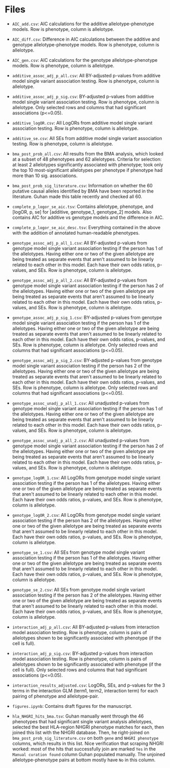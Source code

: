 # Files

* `AIC_add.csv`: AIC calculations for the additive allelotype-phenotype models.
Row is phenotype, column is allelotype.

* `AIC_diff.csv`: Difference in AIC calculations between the additive and genotype
allelotype-phenotype models. Row is phenotype, column is allelotype.

* `AIC_gen.csv`: AIC calculations for the genotype allelotype-phenotype models.
Row is phenotype, column is allelotype.

* `additive_assoc_adj_p_all.csv`: All BY-adjusted p-values from additive model single 
variant association testing. Row is phenotype, column is allelotype.

* `additive_assoc_adj_p_sig.csv`: BY-adjusted p-values from additive model single 
variant association testing. Row is phenotype, column is allelotype. Only selected 
rows and columns that had significant associations (p<=0.05).

* `additive_logOR.csv`: All LogORs from additive model single 
variant association testing. Row is phenotype, column is allelotype.

* `additive_se.csv`: All SEs from additive model single 
variant association testing. Row is phenotype, column is allelotype.

* `bma_post_prob_all.csv`: All results from the BMA analysis, which looked at
a subset of 48 phenotypes and 62 allelotypes. Criteria for selection: at least
2 allelotypes significantly associated with phenotype; took only the top 10
most-significant allelotypes per phenotype if phenotype had more than 10 sig.
associations.

* `bma_post_prob_sig_literature.csv`: Information on whether the 60 putative
  causal alleles identified by BMA have been reported in the literature. Guhan
made this table recently and checked all 60.

* `complete_p_logor_se_aic.tsv`: Contains allelotype, phenotype, and [logOR, p, se]
for [additive, genotype_1, genotype_2] models. Also contains AIC for additive vs
genotype models and the difference in AIC.

* `complete_p_logor_se_aic_desc.tsv`: Everything contained in the above with the
addition of annotated human-readable phenotypes.

* `genotype_assoc_adj_p_all_1.csv`: All BY-adjusted p-values from genotype model 
single variant association testing if the person has 1 of the allelotypes. Having either
one or two of the given allelotype are being treated as separate events that aren't 
assumed to be linearly related to each other in this model. Each have their own odds 
ratios, p-values, and SEs. Row is phenotype, column is allelotype.

* `genotype_assoc_adj_p_all_2.csv`: All BY-adjusted p-values from genotype model 
single variant association testing if the person has 2 of the allelotypes. Having either
one or two of the given allelotype are being treated as separate events that aren't 
assumed to be linearly related to each other in this model. Each have their own odds 
ratios, p-values, and SEs. Row is phenotype, column is allelotype.

* `genotype_assoc_adj_p_sig_1.csv`: BY-adjusted p-values from genotype model 
single variant association testing if the person has 1 of the allelotypes. Having either
one or two of the given allelotype are being treated as separate events that aren't 
assumed to be linearly related to each other in this model. Each have their own odds 
ratios, p-values, and SEs. Row is phenotype, column is allelotype. Only selected rows 
and columns that had significant associations (p<=0.05).

* `genotype_assoc_adj_p_sig_2.csv`: BY-adjusted p-values from genotype model 
single variant association testing if the person has 2 of the allelotypes. Having either
one or two of the given allelotype are being treated as separate events that aren't 
assumed to be linearly related to each other in this model. Each have their own odds 
ratios, p-values, and SEs. Row is phenotype, column is allelotype. Only selected rows 
and columns that had significant associations (p<=0.05).

* `genotype_assoc_unadj_p_all_1.csv`: All unadjusted p-values from genotype model 
single variant association testing if the person has 1 of the allelotypes. Having either
one or two of the given allelotype are being treated as separate events that aren't 
assumed to be linearly related to each other in this model. Each have their own odds 
ratios, p-values, and SEs. Row is phenotype, column is allelotype.

* `genotype_assoc_unadj_p_all_2.csv`: All unadjusted p-values from genotype model 
single variant association testing if the person has 2 of the allelotypes. Having either
one or two of the given allelotype are being treated as separate events that aren't 
assumed to be linearly related to each other in this model. Each have their own odds 
ratios, p-values, and SEs. Row is phenotype, column is allelotype.

* `genotype_logOR_1.csv`: All LogORs from genotype model single variant association
testing if the person has 1 of the allelotypes. Having either one or two of the given
allelotype are being treated as separate events that aren't assumed to be linearly 
related to each other in this model. Each have their own odds ratios, p-values, and SEs.
Row is phenotype, column is allelotype.

* `genotype_logOR_2.csv`: All LogORs from genotype model single variant association
testing if the person has 2 of the allelotypes. Having either one or two of the given
allelotype are being treated as separate events that aren't assumed to be linearly 
related to each other in this model. Each have their own odds ratios, p-values, and SEs.
Row is phenotype, column is allelotype.

* `genotype_se_1.csv`: All SEs from genotype model single variant association
testing if the person has 1 of the allelotypes. Having either one or two of the given
allelotype are being treated as separate events that aren't assumed to be linearly 
related to each other in this model. Each have their own odds ratios, p-values, and SEs.
Row is phenotype, column is allelotype.

* `genotype_se_2.csv`: All SEs from genotype model single variant association
testing if the person has 2 of the allelotypes. Having either one or two of the given
allelotype are being treated as separate events that aren't assumed to be linearly 
related to each other in this model. Each have their own odds ratios, p-values, and SEs.
Row is phenotype, column is allelotype.

* `interaction_adj_p_all.csv`: All BY-adjusted p-values from interaction model 
association testing. Row is phenotype, column is pairs of allelotypes shown to be
significantly associated with phenotype (if the cell is full).

* `interaction_adj_p_sig.csv`: BY-adjusted p-values from interaction model 
association testing. Row is phenotype, column is pairs of allelotypes shown to be
significantly associated with phenotype (if the cell is full). Only selected rows 
and columns that had significant associations (p<=0.05).

* `interaction_results_adjusted.csv`: LogORs, SEs, and p-values for the 3 terms
in the interaction GLM (term1, term2, interaction term) for each pairing of 
phenotype and  allelotype-pair.

* `figures.ipynb`: Contains draft figures for the manuscript.

* `hla_NHGRI_hits_bma.tsv`: Guhan manually went through the 46 phenotypes that had
significant single variant analysis allelotypes, selected the best HLA-region NHGRI
phenotype matches for each, then joined this list with the NHGRI database. Then, he
right-joined on `bma_post_prob_sig_literature.csv` on both `gene` and `NHGRI phenotype`
columns, which results in this list. Nice verification that scraping NHGRI worked: most
of the hits that successfully join are marked `Yes` in the `Manual curation found` column
Guhan populated manually. The unjoined allelotype-phenotype pairs at bottom mostly have
`No` in this column.
